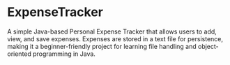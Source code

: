 # ExpenseTracker
A simple Java-based Personal Expense Tracker that allows users to add, view, and save expenses.  Expenses are stored in a text file for persistence, making it a beginner-friendly project for  learning file handling and object-oriented programming in Java.
